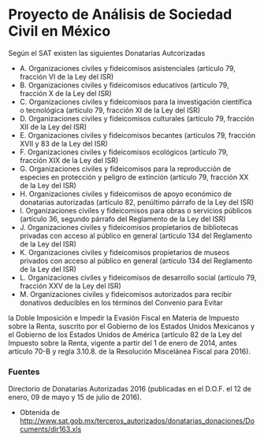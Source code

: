 # Proyecto de Análisis de Sociedad Civil en México



Según el SAT existen las siguientes Donatarias Autcorizadas
- A. Organizaciones civiles y fideicomisos asistenciales (artículo 79, fracción VI de la Ley del ISR)
- B. Organizaciones civiles y fideicomisos educativos (artículo 79, fracción X de la Ley del ISR)
- C. Organizaciones civiles y fideicomisos para la investigación científica o tecnológica (artículo 79, fracción XI de la Ley del ISR)
- D. Organizaciones civiles y fideicomisos culturales (artículo 79, fracción XII de la Ley del ISR)
- E. Organizaciones civiles y fideicomisos becantes (artículos 79, fracción XVII y 83 de la Ley del ISR)
- F. Organizaciones civiles y fideicomisos ecológicos (artículo 79, fracción XIX de la Ley del ISR)
- G. Organizaciones civiles y fideicomisos para la reproducción de especies en protección y peligro de extinción (artículo 79, fracción XX de la Ley del ISR)
- H. Organizaciones civiles y fideicomisos de apoyo económico de donatarias autorizadas (artículo 82, penúltimo párrafo de la Ley del ISR)
- I. Organizaciones civiles y fideicomisos para obras o servicios públicos (artículo 36, segundo párrafo del Reglamento de la Ley del ISR)
- J. Organizaciones civiles y fideicomisos propietarios de bibliotecas privadas con acceso al público en general (artículo 134 del Reglamento de la Ley del ISR)
- K. Organizaciones civiles y fideicomisos propietarios de museos privados con acceso al público en general (artículo 134 del Reglamento de la Ley del ISR)
- L. Organizaciones civiles y fideicomisos de desarrollo social (artículo 79, fracción XXV de la Ley del ISR)
- M. Organizaciones civiles y fideicomisos autorizados para recibir donativos deducibles en los términos del Convenio para Evitar

la Doble Imposición e Impedir la Evasión Fiscal en Materia de Impuesto sobre la Renta, suscrito por el Gobierno de los Estados Unidos
Mexicanos y el Gobierno de los Estados Unidos de América  (artículo 82 de la Ley del Impuesto sobre la Renta, vigente a partir del 1
de enero de 2014, antes artículo 70-B y regla 3.10.8. de la Resolución Miscelánea Fiscal para 2016).




### Fuentes
Directorio de Donatarias Autorizadas 2016 (publicadas en el D.O.F. el 12 de enero, 09 de mayo y 15 de julio de 2016).
- Obtenida de http://www.sat.gob.mx/terceros_autorizados/donatarias_donaciones/Documents/dir163.xls



